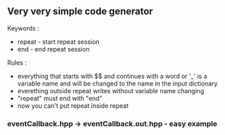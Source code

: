 ## Very very simple code generator


Keywords :

* repeat - start repeat session
* end - end repeat session

Rules :

* everything that starts with $$ and continues with a word or '_' is a variable name and will be changed to the name in the input dictionary
* everething outside repeat writes without variable name changing
* "repeat" must end with "end"
* now you can't put repeat inside repeat

### eventCallback.hpp -> eventCallback.out.hpp - easy example